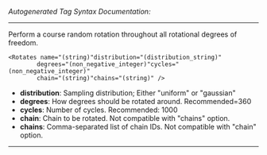_Autogenerated Tag Syntax Documentation:_

---
Perform a course random rotation  throughout all rotational degrees of freedom.

```
<Rotates name="(string)"distribution="(distribution_string)"
        degrees="(non_negative_integer)"cycles="(non_negative_integer)"
        chain="(string)"chains="(string)" />
```

-   **distribution**: Sampling distribution; Either "uniform" or "gaussian"
-   **degrees**: How degrees should be rotated around. Recommended=360
-   **cycles**: Number of cycles. Recommended: 1000
-   **chain**: Chain to be rotated. Not compatible with "chains" option.
-   **chains**: Comma-separated list of chain IDs. Not compatible with "chain" option.

---
